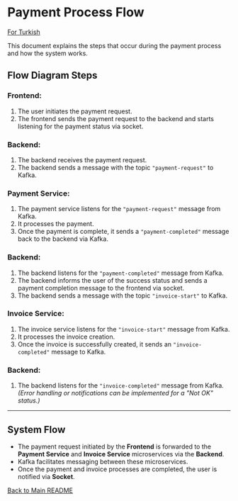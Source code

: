# Payment Process Flow

[For Turkish](README.md)

This document explains the steps that occur during the payment process and how the system works.

## Flow Diagram Steps

### Frontend:
1. The user initiates the payment request.
2. The frontend sends the payment request to the backend and starts listening for the payment status via socket.

### Backend:
1. The backend receives the payment request.
2. The backend sends a message with the topic `"payment-request"` to Kafka.

### Payment Service:
1. The payment service listens for the `"payment-request"` message from Kafka.
2. It processes the payment.
3. Once the payment is complete, it sends a `"payment-completed"` message back to the backend via Kafka.

### Backend:
1. The backend listens for the `"payment-completed"` message from Kafka.
2. The backend informs the user of the success status and sends a payment completion message to the frontend via socket.
3. The backend sends a message with the topic `"invoice-start"` to Kafka.

### Invoice Service:
1. The invoice service listens for the `"invoice-start"` message from Kafka.
2. It processes the invoice creation.
3. Once the invoice is successfully created, it sends an `"invoice-completed"` message to Kafka.

### Backend:
1. The backend listens for the `"invoice-completed"` message from Kafka. _(Error handling or notifications can be implemented for a "Not OK" status.)_

---

## System Flow

- The payment request initiated by the **Frontend** is forwarded to the **Payment Service** and **Invoice Service** microservices via the **Backend**.
- Kafka facilitates messaging between these microservices.
- Once the payment and invoice processes are completed, the user is notified via **Socket**.

[Back to Main README](../README.md)